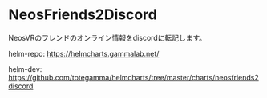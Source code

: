 # NeosFriends2Discord

NeosVRのフレンドのオンライン情報をdiscordに転記します。

helm-repo: https://helmcharts.gammalab.net/

helm-dev: https://github.com/totegamma/helmcharts/tree/master/charts/neosfriends2discord
